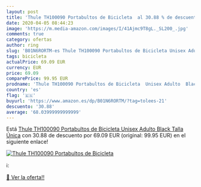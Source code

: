 ```yaml
---
layout: post
title: 'Thule TH100090 Portabultos de Bicicleta  al 30.88 % de descuento'
date: 2020-04-05 08:44:23
image: 'https://m.media-amazon.com/images/I/41Ajmc9T8gL._SL200_.jpg'
comments: true
category: ofertas
author: ring
slug: 'B01N6RORTM-es Thule TH100090 Portabultos de Bicicleta Unisex Adulto...'
tags: bicicleta
actualPrice: 69.09 EUR
currency: EUR
price: 69.09
comparePrice: 99.95 EUR
prodname: 'Thule TH100090 Portabultos de Bicicleta  Unisex Adulto  Black  Talla Única'
country: 'es'
flag: '🇪🇸'
buyurl: 'https://www.amazon.es/dp/B01N6RORTM/?tag=tolees-21'
descuento: '30.88'
average: '68.03999999999999'
---
```


Está [Thule TH100090 Portabultos de Bicicleta  Unisex Adulto  Black  Talla Única](https://www.amazon.es/dp/B01N6RORTM/?tag=tolees-21) con 30.88 de descuento por 69.09 EUR (original: 99.95 EUR) en el siguiente enlace!

[![Thule TH100090 Portabultos de Bicicleta ](https://m.media-amazon.com/images/I/41Ajmc9T8gL._SL200_.jpg)](https://www.amazon.es/dp/B01N6RORTM/?tag=tolees-21)

ℹ️:


[🛒 Ver la oferta!!](https://www.amazon.es/dp/B01N6RORTM/?tag=tolees-21)
